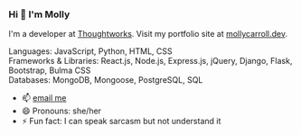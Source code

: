 ### Hi 👋 I'm Molly

I'm a developer at [Thoughtworks](https://github.com/thoughtworks). 
Visit my portfolio site at [mollycarroll.dev](https://www.mollycarroll.dev). 

Languages: JavaScript, Python, HTML, CSS   
Frameworks & Libraries: React.js, Node.js, Express.js, jQuery, Django, Flask, Bootstrap, Bulma CSS   
Databases: MongoDB, Mongoose, PostgreSQL, SQL

- 📫 [email me](mailto:mollyajcarroll@gmail.com)
- 😄 Pronouns: she/her
- ⚡ Fun fact: I can speak sarcasm but not understand it
